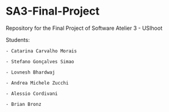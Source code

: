 # SA3-Final-Project
Repository for the Final Project of Software Atelier 3 - USIhoot

Students:

    - Catarina Carvalho Morais

    - Stefano Gonçalves Simao

    - Lovnesh Bhardwaj

    - Andrea Michele Zucchi

    - Alessio Cordivani
    
    - Brian Bronz

